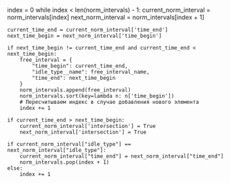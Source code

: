 index = 0
while index < len(norm_intervals) - 1:
    current_norm_interval = norm_intervals[index]
    next_norm_interval = norm_intervals[index + 1]

    current_time_end = current_norm_interval['time_end']
    next_time_begin = next_norm_interval['time_begin']

    if next_time_begin != current_time_end and current_time_end < next_time_begin:
        free_interval = {
            "time_begin": current_time_end,
            "idle_type__name": free_interval_name,
            "time_end": next_time_begin
        }
        norm_intervals.append(free_interval)
        norm_intervals.sort(key=lambda n: n['time_begin'])
        # Пересчитываем индекс в случае добавления нового элемента
        index += 1

    if current_time_end > next_time_begin:
        current_norm_interval['intersection'] = True
        next_norm_interval['intersection'] = True

    if current_norm_interval["idle_type"] == next_norm_interval["idle_type"]:
        current_norm_interval["time_end"] = next_norm_interval["time_end"]
        norm_intervals.pop(index + 1)
    else:
        index += 1
